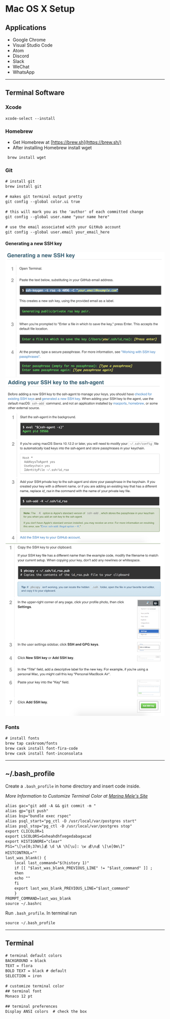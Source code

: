 # Mac OS X Setup

## Applications

-   Google Chrome
-   Visual Studio Code
-   Atom
-   Discord
-   Slack
-   WeChat
-   WhatsApp

---

## Terminal Software

### Xcode

```
xcode-select --install
```

### Homebrew

-   Get Homebrew at [https://brew.sh](https://brew.sh/)
-   After installing Homebrew install wget

```
 brew install wget
```

### Git

```
# install git
brew install git

# makes git terminal output pretty
git config --global color.ui true

# this will mark you as the 'author' of each committed change
git config --global user.name "your name here"

# use the email associated with your GitHub account
git config --global user.email your_email_here
```

#### Generating a new SSH key

![](ssh_key_gen.png)
![](new_ssh_agent.png)
![](add_gh_ssh_key.png)

### Fonts

```
# install fonts
brew tap caskroom/fonts
brew cask install font-fira-code
brew cask install font-inconsolata
```

---

## ~/.bash_profile

Create a `.bash_profile` in home directory and insert code inside.

_More Information to Customize Terminal Color at [Marina Mele's Site](http://www.marinamele.com/2014/05/customize-colors-of-your-terminal-in-mac-os-x.html)_

```
alias gac="git add -A && git commit -m "
alias gp="git push"
alias bsp="bundle exec rspec"
alias psql_start="pg_ctl -D /usr/local/var/postgres start"
alias psql_stop="pg_ctl -D /usr/local/var/postgres stop"
export CLICOLOR=1
export LSCOLORS=Gxheahdhfxegedabagacad
export HISTIGNORE="clear"
PS1="\[\e[0;37m\]💰 \d \A \h[\u]: \w 💰\n💰 \[\e[0m\]"
HISTCONTROL=""
last_was_blank() {
    local last_command="$(history 1)"
    if [[ "$last_was_blank_PREVIOUS_LINE" != "$last_command" ]] ;
    then
    echo ""
    fi
    export last_was_blank_PREVIOUS_LINE="$last_command"
    }
PROMPT_COMMAND=last_was_blank
source ~/.bashrc
```

Run `.bash_profile`. In terminal run

```
source ~/.bash_profile
```

---

## Terminal

```
# terminal default colors
BACKGROUND = black
TEXT = flora
BOLD TEXT = black # default
SELECTION = iron

# customize terminal color
## terminal font
Monaco 12 pt

## terminal preferences
Display ANSI colors  # check the box
```
